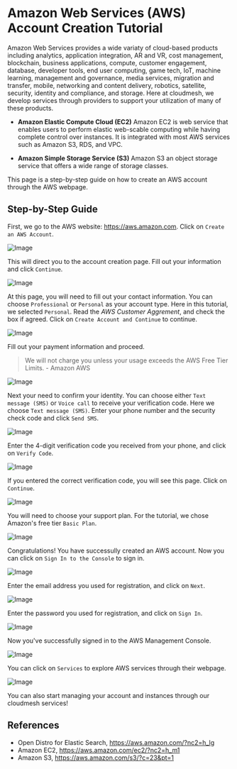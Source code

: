 # Amazon Web Services (AWS) Account Creation Tutorial

Amazon Web Services provides a wide variaty of cloud-based products including
analytics, application integration, AR and VR, cost management, blockchain,
business applications, compute, customer engagement, database, developer tools,
end user computing, game tech, IoT, machine learning, management and governance,
media services, migration and transfer, mobile, networking and content delivery,
robotics, satellite, security, identity and compliance, and storage. Here at
cloudmesh, we develop services through providers to support your utilization of
many of these products.

* **Amazon Elastic Compute Cloud (EC2)** Amazon EC2 is web service that enables
  users to perform elastic web-scable computing while having complete control
  over instances. It is integrated with most AWS services such as Amazon S3,
  RDS, and VPC.

* **Amazon Simple Storage Service (S3)** Amazon S3 an object storage service
  that offers a wide range of storage classes.

This page is a step-by-step guide on how to create an AWS account through the
AWS webpage.

## Step-by-Step Guide

First, we go to the AWS website: <https://aws.amazon.com>. Click on `Create an AWS Account`.

![Image](images/aws/image1.png)

This will direct you to the account creation page. Fill out your information and
click `Continue`.

![Image](images/aws/image2.png)

At this page, you will need to fill out your contact information. You can choose
`Professional` or `Personal` as your account type. Here in this tutorial, we
selected `Personal`. Read the *AWS Customer Aggrement*, and check the box if
agreed. Click on `Create Account and Continue` to continue.

![Image](images/aws/image3.png)

Fill out your payment information and proceed. 

> We will not charge you unless your usage exceeds the AWS Free Tier Limits.  - Amazon AWS

![Image](images/aws/image4.png)

Next your need to confirm your identity. You can choose either `Text message
(SMS)` or `Voice call` to receive your verification code. Here we choose `Text
message (SMS)`. Enter your phone number and the security check code and click
`Send SMS`.

![Image](images/aws/image5.png)

Enter the 4-digit verification code you received from your phone, and click on
`Verify Code`.

![Image](images/aws/image6.png)

If you entered the correct verification code, you will see this page. Click on
`Continue`.

![Image](images/aws/image7.png)

You will need to choose your support plan. For the tutorial, we chose Amazon's
free tier `Basic Plan`.

![Image](images/aws/image8.png)

Congratulations! You have successully created an AWS account. Now you can click
on `Sign In to the Console` to sign in.

![Image](images/aws/image9.png)

Enter the email address you used for registration, and click on `Next`. 

![Image](images/aws/image10.png)

Enter the password you used for registration, and click on `Sign In`. 

![Image](images/aws/image11.png)

Now you've successfully signed in to the AWS Management Console. 

![Image](images/aws/image12.png)

You can click on `Services` to explore AWS services through their webpage. 

![Image](images/aws/image13.png)

You can also start managing your account and instances through our cloudmesh
services!

## References

* Open Distro for Elastic Search, <https://aws.amazon.com/?nc2=h_lg>
* Amazon EC2, <https://aws.amazon.com/ec2/?nc2=h_m1>
* Amazon S3, <https://aws.amazon.com/s3/?c=23&pt=1>
